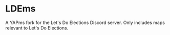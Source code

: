 # LDEms
A YAPms fork for the Let's Do Elections Discord server. Only includes maps relevant to Let's Do Elections.
